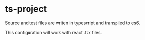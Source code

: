 # ts-project

Source and test files are writen in typescript and transpiled to es6.

This configuration will work with react .tsx files.
